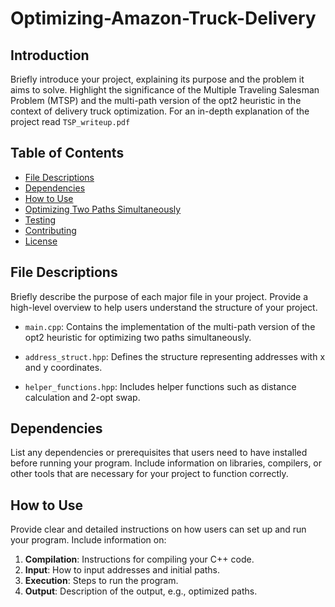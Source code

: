 # Optimizing-Amazon-Truck-Delivery
## Introduction

Briefly introduce your project, explaining its purpose and the problem it aims to solve. Highlight the significance of the Multiple Traveling Salesman Problem (MTSP) and the multi-path version of the opt2 heuristic in the context of delivery truck optimization.
For an in-depth explanation of the project read `TSP_writeup.pdf` 
## Table of Contents
- [File Descriptions](#file-descriptions)
- [Dependencies](#dependencies)
- [How to Use](#how-to-use)
- [Optimizing Two Paths Simultaneously](#optimizing-two-paths-simultaneously)
- [Testing](#testing)
- [Contributing](#contributing)
- [License](#license)

## File Descriptions

Briefly describe the purpose of each major file in your project. Provide a high-level overview to help users understand the structure of your project.

- `main.cpp`: Contains the implementation of the multi-path version of the opt2 heuristic for optimizing two paths simultaneously.

- `address_struct.hpp`: Defines the structure representing addresses with x and y coordinates.

- `helper_functions.hpp`: Includes helper functions such as distance calculation and 2-opt swap.

## Dependencies

List any dependencies or prerequisites that users need to have installed before running your program. Include information on libraries, compilers, or other tools that are necessary for your project to function correctly.

## How to Use

Provide clear and detailed instructions on how users can set up and run your program. Include information on:

1. **Compilation**: Instructions for compiling your C++ code.
2. **Input**: How to input addresses and initial paths.
3. **Execution**: Steps to run the program.
4. **Output**: Description of the output, e.g., optimized paths.
